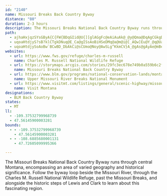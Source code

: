```yaml
---
id: "2140"
name: Missouri Breaks Back Country Byway
distance: "80"
duration: 2-3 hours
description: The Missouri Breaks National Back Country Byway runs through central Montana, encompassing an area of varied geography and historical importance.
path:
  - ajhaHxjqzSYsGByA{C{FW{BDqGIid@U{][glAGgFc@eAiAuAk@_@y@Qma@DqAgCGkgDFwT?q~@SyCYq@eAs@k@EwqAFaAoAOe@Gq@Rq~BNwfEBidCCy_Au@_Ao@_@_KE_eAJeAGw@eAQc@S}A?q`G
  - uqoaHtdjyS?sB?klCTgkDNuq@E_Ca@gISsAoBiHSeDMq@a@m@i@[_AQw]Eu@Y_@q@UaAAebCi@oAuQyYq@_BKs@_@oJc@yDuOq~@y@eFCy@AsA`A}XEcOLyCjBwVHgD?mEKuFSeBoCaPIsBHwNg@{z@E}PH_BTyApDsOX{AtFmg@l@mEj@_CfA_CbG{KnMuNbAcB~@}CRsANaEHsECmBM_EiAwSFmDPqB|@mEfAmB`A_AlA[nA?~PnA|BBj@MlAq@lE_Gv@uAj@_CTmB|AsPNaCB{GOsSwC}v@CsBBgA`@yBbPgh@h@mCOmFs@iMEyCDsAh@_F`D{QJ_TCsVH}FzKysAfFim@RgF]yEe@mBw@mBeA_B_T{VcDcEm@kA[sAKwAWwTIgAKk@}@eCoCaEqAu@eB]o@YUSg@y@Y_AoIsf@GgEH{RNeBrCeWHmDNiUYgE}Ioo@SqB?yCXcCr@kDzMsk@b@aCJsBEgCSyBgFo]_@sD{Bq}@OcDSmBc@iBy@yAo@u@mCkBy@_ASg@Qk@OsAC}KKoAYmAwC{Gg@k@}As@y@y@c@_AYaAKgBDeAhCaON_BGaC}@aJm@gD_@w@iAgAiAa@iHHqDY_QaEoAs@}@gAc@}@a@gBCkBFoDGmAe@kCmA{De@}@cAoAmIkJmAmCe@{BGmACqA@mB|D}_@JyAH_DKoBs@mEOgKSmAyAyDOy@?eC^aEGqAy@uDCkADmA?_DMoDKq@e@aB_AyB}BmEm@qAa@yAS{B_@sH?q@^cEE_BOg@sBkEoB_CSaA?k@^_E?mA?uAi@{LIyEP_Bj@aCnBsE\kAVmBLqCA{BaAsGOyB?wHK_DOcBSi@]c@kAm@sDu@gC[{Aa@}@{@yEeGwCkBy@s@sCaDk@kA]mAk@iFg@wCUuGmB{OSs@[g@mCqBiAmBaGgLUk@i@aCKeASaGe@uCIkB\eDz@}ED}B[mBm@uBiB_EmGaKcFaF}AyBsEsFSc@_@}AI_CReKHmBbBuKjAsFb@iCHqAJaHHw@b@gBJu@OyESgOB{A`AsKj@gFd@aKl@yDJuACq@Ge@Qe@SY]QoAH}@SiA}@[s@Gs@HkAvAgD^eBp@gHAuAO_ASe@OM}@@UGU]Ug@sAsGUeCi@oCIsADg@vDaSz@oI|A_GXkBh@eAjBaAf@e@t@oB`EaW~AoHx@{G^kA^kBBmAIkAC}CXyEFgBCwAK_ATsDAyBLuBBqD^cDD}A|@oEPeGRyB~AiHA}BP{Fh@oBAu@ScAu@kD@eDDcA|CeOjBiFVeB|ByH`DyX~BoQTeC
  - uqoaHtdjySoAoBw`BCwBD_DbAkCi@sCUmo@Noy@AwSLg^KkmCV}A_@gAs@gAyAe@mBe@_DIeB?wOmFFcMMs_ATcMAoYJcRf@iCSae@}TkAqAiBaCcBuCcE_JaFoLsFaJsA_Di@yAm@gDeAaIWeAm@mAeAqAqAy@uAY}CMsA_@oAmAy@cBc@aB?g|DHoxAEyzBOsCwh@yfB}BiEo@s@}DcC_BuAaAmA{A{DiBsIk@oBqByJ_CuN}@iEy@oBa@s@gAgAa\wVi@s@e@cBIgAEmBCuVB}x@IcGuB_Mw@wHQqIMiH@oPJgCdB}QxAsKNwBDkQC{MaAoRcA{O_@oI?aADk@Hk@`@gApCsLbDaJhAaAbEkChCgClA{E|DcXlBeGdAaB~IaFbBqAlAuAzAeDJqAR}Kt@mI^mH?yDaAyEMmF~@gErC}HrAyChB{HX]E_ATaD|AcMxDaTFaKkC{Hx@iN~@qDpEuJxA}DjByJjCyKd@sDB}Bd@yADqD^aEhAuIbBuJh@eHHqC?sAe@oENaAj@gHa@eDI_DKsACmATsDB_BIgC?sFSgFSmAa@iAi@iCi@wCy@cIYmFc@iSKqASg@k@e@i@{@YkAK_FC}H[_C@eAEyHi@}H?sAGsBWyAq@kBg@q@y@PiADm@SiAkAeBuDs@q@cAa@k@}@u@{Ca@m@o@]sB?_@Y_@yAK{APqEByDNeAZu@b@YrBEn@aBhBsClCeIbBgKh@{Fh@iQpBeXf@gIy@}CgAuHCgE`AmBlCaBvEsErAcAtBYvBaAhAq@hBsHx@}AxBsBNcAZgAhHiOx@sAJq@DmANwAV{@p@mAXcAx@aDh@iDNc@rA{A~BwH
websites:
  - url: https://www.fws.gov/refuge/charles-m-russell
    name: Charles M. Russell National Wildlife Refuge
  - url: https://storymaps.arcgis.com/stories/29fc3ec678e749b0a559b6c2fa9385b7
    name: Missouri Breaks National Back Country Byway
  - url: https://www.blm.gov/programs/national-conservation-lands/montana-dakotas/upper-missouri-river-breaks
    name: Upper Missouri River Breaks National Monument
  - url: https://www.visitmt.com/listings/general/scenic-highway/missouri-breaks-back-country-byway
    name: Visit Montana
designations:
  - BLM Back Country Byway
states:
  - MT
ll:
  - -109.37532799968739
  - 47.56145900003281
bounds:
  - - -109.37532799968739
    - 47.56145900003281
  - - -108.6885680001131
    - 47.72605099995366

---
```


The Missouri Breaks National Back Country Byway runs through central Montana, encompassing an area of varied geography and historical significance. Follow the byway loop beside the Missouri River, through the Charles M. Russell National Wildlife Refuge, past the Missouri Breaks, and alongside the historic steps of Lewis and Clark to learn about this fascinating region.
